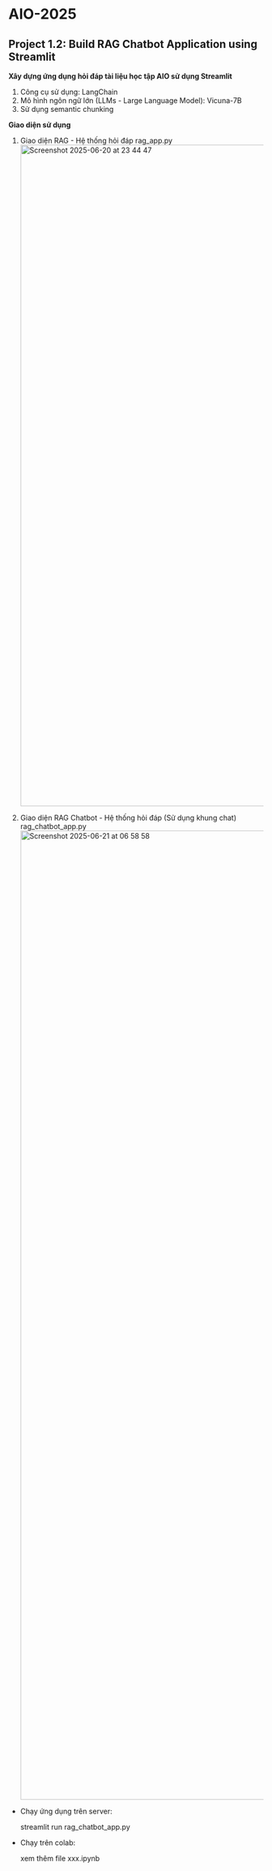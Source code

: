 # AIO-2025
## Project 1.2: Build RAG Chatbot Application using Streamlit
**Xây dựng ứng dụng hỏi đáp tài liệu học tập AIO sử dụng Streamlit**
1. Công cụ sử dụng: LangChain
2. Mô hình ngôn ngữ lớn (LLMs - Large Language Model): Vicuna-7B
3. Sử dụng semantic chunking

**Giao diện sử dụng**
1. Giao diện RAG - Hệ thống hỏi đáp
   rag_app.py
   <img width="1305" alt="Screenshot 2025-06-20 at 23 44 47" src="https://github.com/user-attachments/assets/a87f5d4e-6a07-42c4-9df3-350fb50896a2" />

3. Giao diện RAG Chatbot - Hệ thống hỏi đáp (Sử dụng khung chat)
   rag_chatbot_app.py
   <img width="1912" alt="Screenshot 2025-06-21 at 06 58 58" src="https://github.com/user-attachments/assets/15b7f770-0816-401b-b1b2-41b17dde1673" />

* Chạy ứng dụng trên server:

    streamlit run rag_chatbot_app.py
* Chạy trên colab:

    xem thêm file xxx.ipynb
